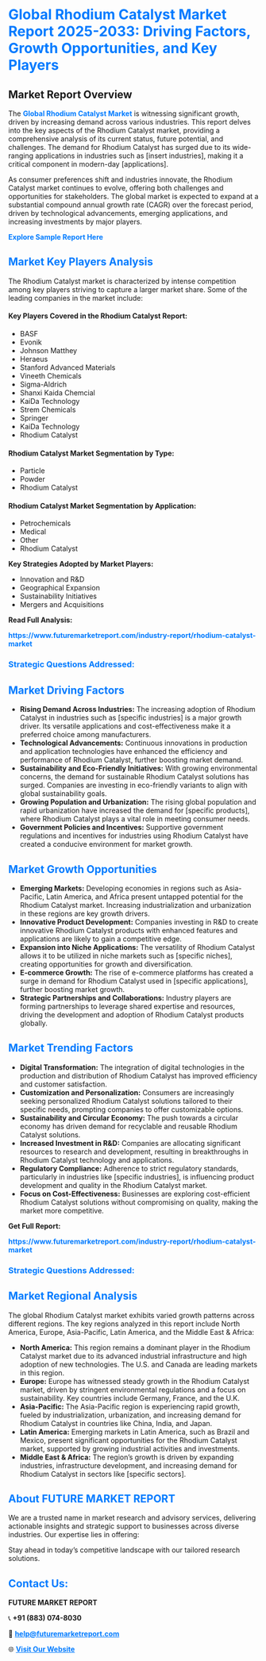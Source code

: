 <h1 style="color: #007BFF;">Global Rhodium Catalyst Market Report 2025-2033: Driving Factors, Growth Opportunities, and Key Players</h1>

<section id="overview">
<h2>Market Report Overview</h2>
<p>The <a href="https://www.futuremarketreport.com/industry-report/rhodium-catalyst-market" style="color: #007BFF; text-decoration: none;"><strong>Global Rhodium Catalyst Market</strong></a> is witnessing significant growth, driven by increasing demand across various industries. This report delves into the key aspects of the Rhodium Catalyst market, providing a comprehensive analysis of its current status, future potential, and challenges. The demand for Rhodium Catalyst has surged due to its wide-ranging applications in industries such as [insert industries], making it a critical component in modern-day [applications].</p>
<p>As consumer preferences shift and industries innovate, the Rhodium Catalyst market continues to evolve, offering both challenges and opportunities for stakeholders. The global market is expected to expand at a substantial compound annual growth rate (CAGR) over the forecast period, driven by technological advancements, emerging applications, and increasing investments by major players.</p>
</section>

<section id="overview">
<p><a href="https://www.futuremarketreport.com/request-sample/reportId=32824" style="color: #007BFF; text-decoration: none;"><strong>Explore Sample Report Here</strong></a></p>
</section>

<section id="key-players">
<h2 style="color: #007BFF;">Market Key Players Analysis</h2>
<p>The Rhodium Catalyst market is characterized by intense competition among key players striving to capture a larger market share. Some of the leading companies in the market include:</p>
<h4>Key Players Covered in the Rhodium Catalyst Report:</h4>
<ul><li>BASF</li><li>Evonik</li><li>Johnson Matthey</li><li>Heraeus</li><li>Stanford Advanced Materials</li><li>Vineeth Chemicals</li><li>Sigma-Aldrich</li><li>Shanxi Kaida Chemcial</li><li>KaiDa Technology</li><li>Strem Chemicals</li><li>Springer</li><li>KaiDa Technology</li><li>Rhodium Catalyst</li></ul>
<h4>Rhodium Catalyst Market Segmentation by Type:</h4>
<ul><li>Particle</li><li>Powder</li><li>Rhodium Catalyst</li></ul>

<h4>Rhodium Catalyst Market Segmentation by Application:</h4>
<ul><li>Petrochemicals</li><li>Medical</li><li>Other</li><li>Rhodium Catalyst</li></ul>
<p><strong>Key Strategies Adopted by Market Players:</strong></p>
<ul>
<li>Innovation and R&D</li>
<li>Geographical Expansion</li>
<li>Sustainability Initiatives</li>
<li>Mergers and Acquisitions</li>
</ul>
</section>

<section>
<p><strong>Read Full Analysis: </strong></p><a href="https://www.futuremarketreport.com/industry-report/rhodium-catalyst-market" style="color: #007BFF; text-decoration: none;"><strong>https://www.futuremarketreport.com/industry-report/rhodium-catalyst-market</strong></a>
<h3 style="color: #007BFF;">Strategic Questions Addressed:</h3>
</section>

<section id="driving-factors">
<h2 style="color: #007BFF;">Market Driving Factors</h2>
<ul>
<li><strong>Rising Demand Across Industries:</strong> The increasing adoption of Rhodium Catalyst in industries such as [specific industries] is a major growth driver. Its versatile applications and cost-effectiveness make it a preferred choice among manufacturers.</li>
<li><strong>Technological Advancements:</strong> Continuous innovations in production and application technologies have enhanced the efficiency and performance of Rhodium Catalyst, further boosting market demand.</li>
<li><strong>Sustainability and Eco-Friendly Initiatives:</strong> With growing environmental concerns, the demand for sustainable Rhodium Catalyst solutions has surged. Companies are investing in eco-friendly variants to align with global sustainability goals.</li>
<li><strong>Growing Population and Urbanization:</strong> The rising global population and rapid urbanization have increased the demand for [specific products], where Rhodium Catalyst plays a vital role in meeting consumer needs.</li>
<li><strong>Government Policies and Incentives:</strong> Supportive government regulations and incentives for industries using Rhodium Catalyst have created a conducive environment for market growth.</li>
</ul>
</section>

<section id="growth-opportunities">
<h2 style="color: #007BFF;">Market Growth Opportunities</h2>
<ul>
<li><strong>Emerging Markets:</strong> Developing economies in regions such as Asia-Pacific, Latin America, and Africa present untapped potential for the Rhodium Catalyst market. Increasing industrialization and urbanization in these regions are key growth drivers.</li>
<li><strong>Innovative Product Development:</strong> Companies investing in R&D to create innovative Rhodium Catalyst products with enhanced features and applications are likely to gain a competitive edge.</li>
<li><strong>Expansion into Niche Applications:</strong> The versatility of Rhodium Catalyst allows it to be utilized in niche markets such as [specific niches], creating opportunities for growth and diversification.</li>
<li><strong>E-commerce Growth:</strong> The rise of e-commerce platforms has created a surge in demand for Rhodium Catalyst used in [specific applications], further boosting market growth.</li>
<li><strong>Strategic Partnerships and Collaborations:</strong> Industry players are forming partnerships to leverage shared expertise and resources, driving the development and adoption of Rhodium Catalyst products globally.</li>
</ul>
</section>

<section id="trending-factors">
<h2 style="color: #007BFF;">Market Trending Factors</h2>
<ul>
<li><strong>Digital Transformation:</strong> The integration of digital technologies in the production and distribution of Rhodium Catalyst has improved efficiency and customer satisfaction.</li>
<li><strong>Customization and Personalization:</strong> Consumers are increasingly seeking personalized Rhodium Catalyst solutions tailored to their specific needs, prompting companies to offer customizable options.</li>
<li><strong>Sustainability and Circular Economy:</strong> The push towards a circular economy has driven demand for recyclable and reusable Rhodium Catalyst solutions.</li>
<li><strong>Increased Investment in R&D:</strong> Companies are allocating significant resources to research and development, resulting in breakthroughs in Rhodium Catalyst technology and applications.</li>
<li><strong>Regulatory Compliance:</strong> Adherence to strict regulatory standards, particularly in industries like [specific industries], is influencing product development and quality in the Rhodium Catalyst market.</li>
<li><strong>Focus on Cost-Effectiveness:</strong> Businesses are exploring cost-efficient Rhodium Catalyst solutions without compromising on quality, making the market more competitive.</li>
</ul>
</section>

<section>
<p><strong>Get Full Report: </strong></p><a href="https://www.futuremarketreport.com/industry-report/rhodium-catalyst-market" style="color: #007BFF; text-decoration: none;"><strong>https://www.futuremarketreport.com/industry-report/rhodium-catalyst-market</strong></a>
<h3 style="color: #007BFF;">Strategic Questions Addressed:</h3>
</section>


<section id="regional-analysis">
<h2 style="color: #007BFF;">Market Regional Analysis</h2>
<p>The global Rhodium Catalyst market exhibits varied growth patterns across different regions. The key regions analyzed in this report include North America, Europe, Asia-Pacific, Latin America, and the Middle East & Africa:</p>
<ul>
<li><strong>North America:</strong> This region remains a dominant player in the Rhodium Catalyst market due to its advanced industrial infrastructure and high adoption of new technologies. The U.S. and Canada are leading markets in this region.</li>
<li><strong>Europe:</strong> Europe has witnessed steady growth in the Rhodium Catalyst market, driven by stringent environmental regulations and a focus on sustainability. Key countries include Germany, France, and the U.K.</li>
<li><strong>Asia-Pacific:</strong> The Asia-Pacific region is experiencing rapid growth, fueled by industrialization, urbanization, and increasing demand for Rhodium Catalyst in countries like China, India, and Japan.</li>
<li><strong>Latin America:</strong> Emerging markets in Latin America, such as Brazil and Mexico, present significant opportunities for the Rhodium Catalyst market, supported by growing industrial activities and investments.</li>
<li><strong>Middle East & Africa:</strong> The region’s growth is driven by expanding industries, infrastructure development, and increasing demand for Rhodium Catalyst in sectors like [specific sectors].</li>
</ul>
</section>

<footer>
<h2 style="color: #007BFF;">About FUTURE MARKET REPORT</h2>
<p>We are a trusted name in market research and advisory services, delivering actionable insights and strategic support to businesses across diverse industries. Our expertise lies in offering:</p>

<p>Stay ahead in today’s competitive landscape with our tailored research solutions.</p>

<h2 style="color: #007BFF;">Contact Us:</h2>
<p><strong>FUTURE MARKET REPORT</strong></p>
<p>📞 <strong>+91 (883) 074-8030</strong></p>
<p>📧 <strong><a href="mailto:help@futuremarketreport.com" style="color: #007BFF;">help@futuremarketreport.com</a></strong></p>
<p>🌐 <strong><a href="https://www.futuremarketreport.com/" style="color: #007BFF;">Visit Our Website</a></strong></p>
</footer>